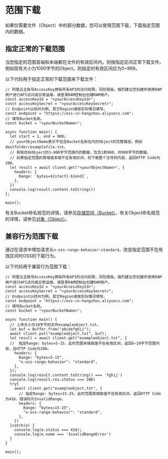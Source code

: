 # 范围下载

如果仅需要文件（Object）中的部分数据，您可以使用范围下载，下载指定范围内的数据。

## 指定正常的下载范围

当您指定的范围首端和末端都在文件的有效区间内，则按指定区间正常下载文件。例如现有大小为1000字节的Object，则指定的有效区间应为0~999。

以下代码用于指定正常的下载范围来下载文件：

```
// 阿里云主账号AccessKey拥有所有API的访问权限，风险很高。强烈建议您创建并使用RAM用户进行API访问或日常运维，请登录RAM控制台创建RAM用户。
const accessKeyId = "<yourAccessKeyId>";
const accessKeySecret = "<yourAccessKeySecret>";
// Endpoint以杭州为例，其它Region请按实际情况填写。
const endpoint = "httpss://oss-cn-hangzhou.aliyuncs.com";
// 填写Bucket名称。
const bucket = "<yourBucketName>";

async function main() {
  let start = 1, end = 900;
  // yourObjectName表示不包含Bucket名称在内的Object的完整路径，例如destfolder/examplefile.txt。
  // 获取目标Object的1~900字节范围内的数据，包含1和900，共900字节的数据。
  // 如果指定范围的首端或末端不在有效区间，则下载整个文件的内容，返回HTTP Code为200。
  let result = await client.get("<yourObjectName>", {
    headers: {
      Range: `bytes=${start}-${end}`,
    },
  })
  console.log(result.content.toString())
};

main();
```

有关Bucket命名规范的详情，请参见[存储空间（Bucket）](/cn.zh-CN/开发指南/基本概念.md)。有关Object命名规范的详情，请参见[对象（Object）](/cn.zh-CN/开发指南/基本概念.md)。

## 兼容行为范围下载

通过在请求中增加请求头`x-oss-range-behavior:standard`，改变指定范围不在有效区间时OSS的下载行为。

以下代码用于兼容行为范围下载：

```
// 阿里云主账号AccessKey拥有所有API的访问权限，风险很高。强烈建议您创建并使用RAM用户进行API访问或日常运维，请登录RAM控制台创建RAM用户。
const accessKeyId = "<yourAccessKeyId>";
const accessKeySecret = "<yourAccessKeySecret>";
// Endpoint以杭州为例，其它Region请按实际情况填写。
const endpoint = "httpss://oss-cn-hangzhou.aliyuncs.com";
// 填写Bucket名称。
const bucket = "<yourBucketName>";

async function main() {
  // 上传大小为10字节的文件exampleobject.txt。
  let buf = Buffer.from("abcdefghij");
  await client.put("exampleobject.txt", buf);
  let result = await client.get("exampleobject.txt", {
  //  指定Range: bytes=5-15，此时范围末端取值不在有效区间，返回6~10字节范围内容，且HTTP Code为206。
    headers: {
      Range: "bytes=5-15",      
      "x-oss-range-behavior": "standard",
    },
  });
  console.log(result.content.toString() === 'fghij')
  console.log(result.res.status === 206)
  try{
    await client.get("exampleobject.txt", {
      // 指定Range: bytes=15-25，此时范围首端取值不在有效区间，返回HTTP Code为416，错误码为InvalidRange。
      headers: {
        Range: "bytes=15-25",        
        "x-oss-range-behavior": "standard",
      },
    })
  }catch(e) {
    console.log(e.status === 416);
    console.log(e.name === 'InvalidRangeError')
  }
}

main();
```

